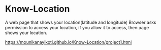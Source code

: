 # Know-Location
A web page that shows your location(latitude and longitude)
Browser asks permission to access your location, if you allow it to access, then page shows your location.

https://mounikanayikoti.github.io/Know-Location/project1.html
